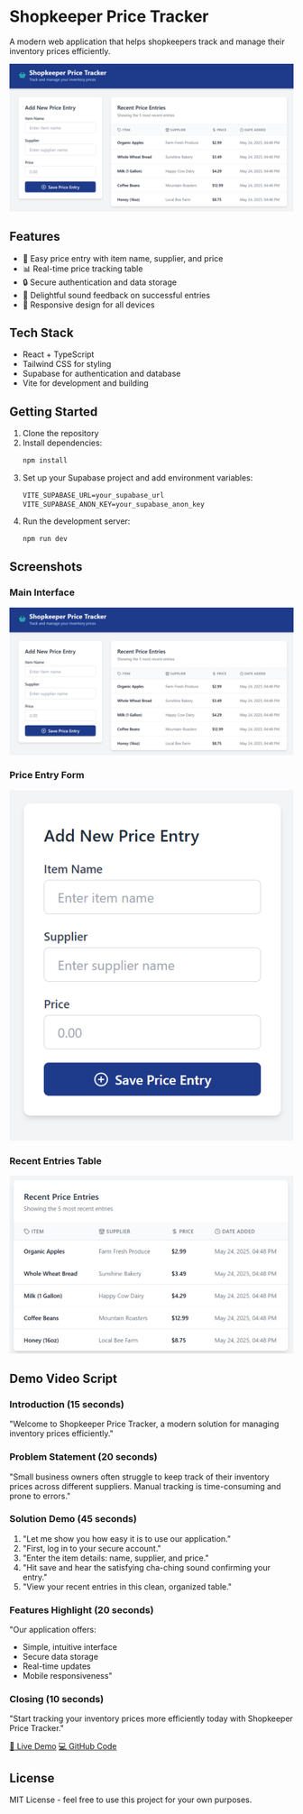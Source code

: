 # Shopkeeper Price Tracker

A modern web application that helps shopkeepers track and manage their inventory prices efficiently.

![Shopkeeper Price Tracker Demo](./screenshots/main-interface.png)

## Features

- 🏪 Easy price entry with item name, supplier, and price
- 📊 Real-time price tracking table
- 🔒 Secure authentication and data storage
- 🎵 Delightful sound feedback on successful entries
- 📱 Responsive design for all devices

## Tech Stack

- React + TypeScript
- Tailwind CSS for styling
- Supabase for authentication and database
- Vite for development and building

## Getting Started

1. Clone the repository
2. Install dependencies:
   ```bash
   npm install
   ```
3. Set up your Supabase project and add environment variables:
   ```
   VITE_SUPABASE_URL=your_supabase_url
   VITE_SUPABASE_ANON_KEY=your_supabase_anon_key
   ```
4. Run the development server:
   ```bash
   npm run dev
   ```

## Screenshots

### Main Interface
![Main Interface](./screenshots/main-interface.png)

### Price Entry Form
![Price Entry Form](./screenshots/price-form.png)

### Recent Entries Table
![Recent Entries](./screenshots/recent-entries.png)

## Demo Video Script

### Introduction (15 seconds)
"Welcome to Shopkeeper Price Tracker, a modern solution for managing inventory prices efficiently."

### Problem Statement (20 seconds)
"Small business owners often struggle to keep track of their inventory prices across different suppliers. Manual tracking is time-consuming and prone to errors."

### Solution Demo (45 seconds)
1. "Let me show you how easy it is to use our application."
2. "First, log in to your secure account."
3. "Enter the item details: name, supplier, and price."
4. "Hit save and hear the satisfying cha-ching sound confirming your entry."
5. "View your recent entries in this clean, organized table."

### Features Highlight (20 seconds)
"Our application offers:
- Simple, intuitive interface
- Secure data storage
- Real-time updates
- Mobile responsiveness"

### Closing (10 seconds)
"Start tracking your inventory prices more efficiently today with Shopkeeper Price Tracker."

[🚀 Live Demo](https://bolt.new/~/sb1-dqjmbigi
)
[💻 GitHub Code](https://github.com/oluwoleowoeye/shopkeeper-price-tracker)
## License

MIT License - feel free to use this project for your own purposes.
